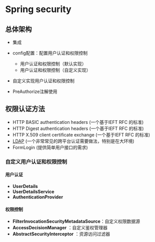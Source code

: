 # Spring security

## 总体架构

- 集成
- config配置：配置用户认证和权限控制
  - 用户认证和权限控制（默认实现）
  - 用户认证和权限控制（自定义实现）

- 自定义实现用户认证和权限控制
- PreAuthorize注解使用

## 权限认证方法

- HTTP BASIC authentication headers (一个基于IEFT  RFC 的标准)
- HTTP Digest authentication headers (一个基于IEFT  RFC 的标准)
- HTTP X.509 client certificate exchange  (一个基于IEFT RFC 的标准)
- [LDAP](http://www.oschina.net/project/tag/180/ldap) (一个非常常见的跨平台认证需要做法，特别是在大环境)
- FormLogin (提供简单用户接口的需求)

### 自定义用户认证和权限控制

#### 用户认证

- **UserDetails** 
- **UserDetailsService** 
- **AuthenticationProvider** 

#### 权限控制

- **FilterInvocationSecurityMetadataSource**：自定义权限数据源
- **AccessDecisionManager** ：自定义鉴权管理器
- **AbstractSecurityInterceptor** ：资源访问过滤器



